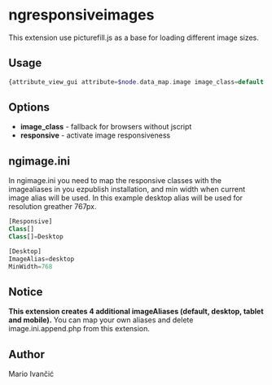 ngresponsiveimages
==========================

This extension use picturefill.js as a base for loading different image sizes.

## Usage ##

```php
{attribute_view_gui attribute=$node.data_map.image image_class=default responsive}
```

## Options ##

* __image_class__ - fallback for browsers without jscript
* __responsive__ - activate image responsiveness


## ngimage.ini ##
In ngimage.ini you need to map the responsive classes with the imagealiases in you ezpublish installation, and min width when current image alias will be used. In this example desktop alias will be used for resolution greather 767px.

```php
[Responsive]
Class[]
Class[]=Desktop

[Desktop]
ImageAlias=desktop
MinWidth=768
```

## Notice ##
__This extension creates 4 additional imageAliases (default, desktop, tablet and mobile).__
You can map your own aliases and delete image.ini.append.php from this extension.

## Author ##

Mario Ivančić
